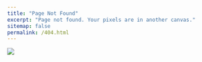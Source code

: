 ```yaml
---
title: "Page Not Found"
excerpt: "Page not found. Your pixels are in another canvas."
sitemap: false
permalink: /404.html
---
```


![](https://forum.hestiacp.com/uploads/default/4d6f29ac652c55cde2faf6026c9852214fb74196)